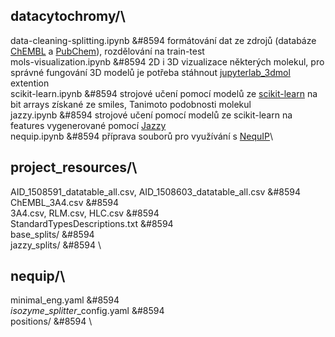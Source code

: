 ## datacytochromy/\
data-cleaning-splitting.ipynb &#8594 formátování dat ze zdrojů (databáze [ChEMBL](https://www.ebi.ac.uk/chembl/) a [PubChem](https://pubchem.ncbi.nlm.nih.gov/)), rozdělování na train-test\
mols-visualization.ipynb &#8594 2D i 3D vizualizace některých molekul, pro správné fungování 3D modelů je potřeba stáhnout [jupyterlab_3dmol](https://github.com/3dmol/jupyterlab_3Dmol) extention\
scikit-learn.ipynb &#8594 strojové učení pomocí modelů ze [scikit-learn](https://scikit-learn.org/stable/) na bit arrays získané ze smiles, Tanimoto podobnosti molekul\
jazzy.ipynb &#8594 strojové učení pomocí modelů ze scikit-learn na features vygenerované pomocí [Jazzy](https://github.com/AstraZeneca/jazzy)\
nequip.ipynb &#8594 příprava souborů pro využívání s [NequIP](https://github.com/mir-group/nequip)\

## project_resources/\
AID_1508591_datatable_all.csv, AID_1508603_datatable_all.csv &#8594 \
ChEMBL_3A4.csv &#8594 \
3A4.csv, RLM.csv, HLC.csv &#8594 \
StandardTypesDescriptions.txt &#8594 \
base_splits/ &#8594 \
jazzy_splits/ &#8594 \

## nequip/\
minimal_eng.yaml &#8594 \
*isozyme*_*splitter*_config.yaml &#8594 \
positions/ &#8594 \
